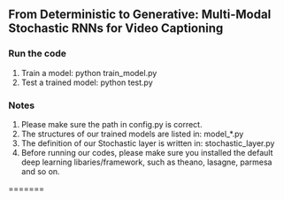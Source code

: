
## From Deterministic to Generative: Multi-Modal Stochastic RNNs for Video Captioning
### Run the code
1. Train a model: python train_model.py </br>
2. Test a trained model: python test.py </br>
### Notes
1. Please make sure the path in config.py is correct. </br>
2. The structures of our trained models are listed in: model_\*.py </br>
3. The definition of our Stochastic layer is written in: stochastic_layer.py </br>
4. Before running our codes, please make sure you installed the default deep learning libaries/framework, such as theano, lasagne,  parmesa and so on. </br> 

=======
